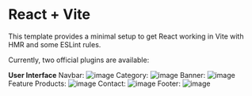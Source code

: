# React + Vite

This template provides a minimal setup to get React working in Vite with HMR and some ESLint rules.

Currently, two official plugins are available:

**User Interface**
Navbar:
![image](https://github.com/user-attachments/assets/caa1eea7-5da9-407a-8211-f4042b66380f)
Category:
![image](https://github.com/user-attachments/assets/e947142d-f6d0-49ed-abe3-c53957256243)
Banner:
![image](https://github.com/user-attachments/assets/1e3e61c0-3885-4930-b748-cf0a74910216)
Feature Products:
![image](https://github.com/user-attachments/assets/76466b5c-73e9-493f-a237-d711f34b5781)
Contact:
![image](https://github.com/user-attachments/assets/6ff945ca-e8e8-4db3-9c8b-5798d7e3a3ce)
Footer:
![image](https://github.com/user-attachments/assets/4a079c6c-58e3-452f-8496-67b39f36ff61)






